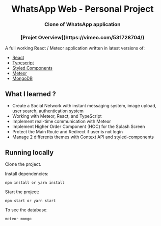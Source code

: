 <h1 align="center">WhatsApp Web - Personal Project</h1>
<h3 align="center">Clone of WhatsApp application</h3>
<h3 align="center">[Projet Overview](https://vimeo.com/531728704/)</h3

A full working React / Meteor application written in latest versions of:

- [React](https://reactjs.org/)
- [Typescript](https://www.typescriptlang.org/)
- [Styled Components](https://styled-components.com/)
- [Meteor](https://www.meteor.com/)
- [MongoDB](https://www.mongodb.com/)

## What I learned ?

- Create a Social Network with instant messaging system, image upload, user search, authentication system
- Working with Meteor, React, and TypeScript
- Implement real-time communication with Meteor
- Implement Higher Order Component (HOC) for the Splash Screen
- Protect the Main Route and Redirect if user is not login
- Manage 2 differents themes with Context API and styled-components

## Running locally

Clone the project.

Install dependencies:

`npm install or yarn install`

Start the project:

`npm start or yarn start`

To see the database:

`meteor mongo`
